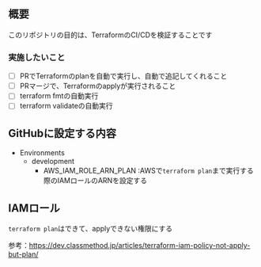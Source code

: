 ## 概要
このリポジトリの目的は、TerraformのCI/CDを検証することです

### 実施したいこと
- [ ] PRでTerraformのplanを自動で実行し、自動で追記してくれること
- [ ] PRマージで、Terraformのapplyが実行されること
- [ ] terraform fmtの自動実行
- [ ] terraform validateの自動実行

## GitHubに設定する内容
- Environments
    - development
        - AWS_IAM_ROLE_ARN_PLAN :AWSで`terraform plan`まで実行する際のIAMロールのARNを設定する

## IAMロール
`terraform plan`はできて、applyできない権限にする

参考：https://dev.classmethod.jp/articles/terraform-iam-policy-not-apply-but-plan/